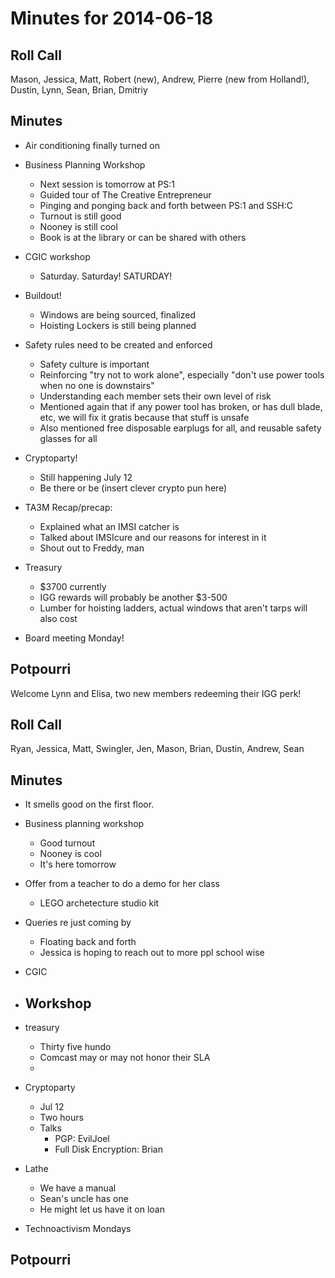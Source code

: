 Minutes for 2014-06-18
======================

Roll Call
---------

Mason, Jessica, Matt, Robert (new), Andrew, Pierre (new from Holland!), Dustin, Lynn, Sean, Brian, Dmitriy

Minutes
-------

- Air conditioning finally turned on
- Business Planning Workshop
  - Next session is tomorrow at PS:1
  - Guided tour of The Creative Entrepreneur
  - Pinging and ponging back and forth between PS:1 and SSH:C
  - Turnout is still good
  - Nooney is still cool
  - Book is at the library or can be shared with others
- CGIC workshop
  - Saturday. Saturday! SATURDAY!
- Buildout!
  - Windows are being sourced, finalized
  - Hoisting Lockers is still being planned
- Safety rules need to be created and enforced
  - Safety culture is important
  - Reinforcing "try not to work alone", especially "don't use power tools when no one is downstairs"
  - Understanding each member sets their own level of risk
  - Mentioned again that if any power tool has broken, or has dull blade, etc, we will fix it gratis because that stuff is unsafe
  - Also mentioned free disposable earplugs for all, and reusable safety glasses for all
- Cryptoparty!
  - Still happening July 12
  - Be there or be (insert clever crypto pun here)
- TA3M Recap/precap:
  - Explained what an IMSI catcher is
  - Talked about IMSIcure and our reasons for interest in it
  - Shout out to Freddy, man
- Treasury
  - $3700 currently
  - IGG rewards will probably be another $3-500
  - Lumber for hoisting ladders, actual windows that aren't tarps will also cost

- Board meeting Monday!


Potpourri
------------
Welcome Lynn and Elisa, two new members redeeming their IGG perk!

















Roll Call
---------

Ryan, Jessica, Matt, Swingler, Jen, Mason, Brian, Dustin, Andrew, Sean

Minutes
-------

- It smells good on the first floor.
- Business planning workshop
	- Good turnout
	- Nooney is cool
	- It's here tomorrow
- Offer from a teacher to do a demo for her class
	- LEGO archetecture studio kit
- Queries re just coming by
	- Floating back and forth
	- Jessica is hoping to reach out to more ppl school wise
- CGIC
- Workshop
	- 
- treasury
	- Thirty five hundo
	- Comcast may or may not honor their SLA
	- 
- Cryptoparty
	- Jul 12
	- Two hours
	- Talks
		- PGP: EvilJoel
		- Full Disk Encryption: Brian
- Lathe
	- We have a manual
	- Sean's uncle has one
	- He might let us have it on loan

- Technoactivism Mondays

Potpourri
---------
